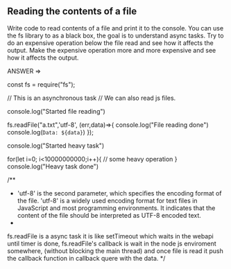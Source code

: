 ## Reading the contents of a file

Write code to read contents of a file and print it to the console.
You can use the fs library to as a black box, the goal is to understand async tasks.
Try to do an expensive operation below the file read and see how it affects the output.
Make the expensive operation more and more expensive and see how it affects the output.

ANSWER =>

const fs = require("fs");

// This is an asynchronous task
// We can also read js files.

console.log("Started file reading")

fs.readFile("a.txt",'utf-8', (err,data)=>{
console.log("File reading done")
console.log(`Data: ${data}`)
});

console.log("Started heavy task")

for(let i=0; i<10000000000;i++){
// some heavy operation
}
console.log("Heavy task done")

/\*\*

- 'utf-8' is the second parameter, which specifies the encoding format of the file. 'utf-8' is a widely used encoding format for text files in JavaScript and most programming environments. It indicates that the content of the file should be interpreted as UTF-8 encoded text.
-

fs.readFile is a async task it is like setTimeout which waits in the webapi until timer is done,
fs.readFile's callback is wait in the node js enviroment somewhere, (without blocking the main thread) and once file is read it push the callback function in callback quere with the data.
\*/
